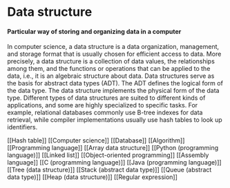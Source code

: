 # Data structure
#### Particular way of storing and organizing data in a computer

In computer science, a data structure is a data organization, management, and storage format that is usually chosen for efficient access to data. More precisely, a data structure is a collection of data values, the relationships among them, and the functions or operations that can be applied to the data, i.e., it is an algebraic structure about data.
Data structures serve as the basis for abstract data types (ADT). The ADT defines the logical form of the data type. The data structure implements the physical form of the data type.
Different types of data structures are suited to different kinds of applications, and some are highly specialized to specific tasks. For example, relational databases commonly use B-tree indexes for data retrieval, while compiler implementations usually use hash tables to look up identifiers.

[[Hash table]]
[[Computer science]]
[[Database]]
[[Algorithm]]
[[Programming language]]
[[Array data structure]]
[[Python (programming language)]]
[[Linked list]]
[[Object-oriented programming]]
[[Assembly language]]
[[C (programming language)]]
[[Java (programming language)]]
[[Tree (data structure)]]
[[Stack (abstract data type)]]
[[Queue (abstract data type)]]
[[Heap (data structure)]]
[[Regular expression]]